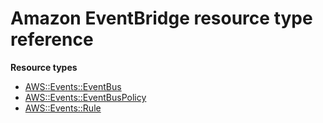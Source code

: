 # Amazon EventBridge resource type reference<a name="AWS_Events"></a>

**Resource types**
+ [AWS::Events::EventBus](aws-resource-events-eventbus.md)
+ [AWS::Events::EventBusPolicy](aws-resource-events-eventbuspolicy.md)
+ [AWS::Events::Rule](aws-resource-events-rule.md)